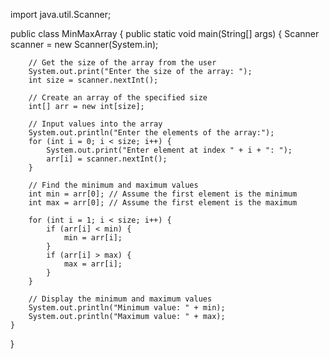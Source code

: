 import java.util.Scanner;

public class MinMaxArray {
    public static void main(String[] args) {
        Scanner scanner = new Scanner(System.in);

        // Get the size of the array from the user
        System.out.print("Enter the size of the array: ");
        int size = scanner.nextInt();

        // Create an array of the specified size
        int[] arr = new int[size];

        // Input values into the array
        System.out.println("Enter the elements of the array:");
        for (int i = 0; i < size; i++) {
            System.out.print("Enter element at index " + i + ": ");
            arr[i] = scanner.nextInt();
        }

        // Find the minimum and maximum values
        int min = arr[0]; // Assume the first element is the minimum
        int max = arr[0]; // Assume the first element is the maximum

        for (int i = 1; i < size; i++) {
            if (arr[i] < min) {
                min = arr[i];
            }
            if (arr[i] > max) {
                max = arr[i];
            }
        }

        // Display the minimum and maximum values
        System.out.println("Minimum value: " + min);
        System.out.println("Maximum value: " + max);
    }
}
